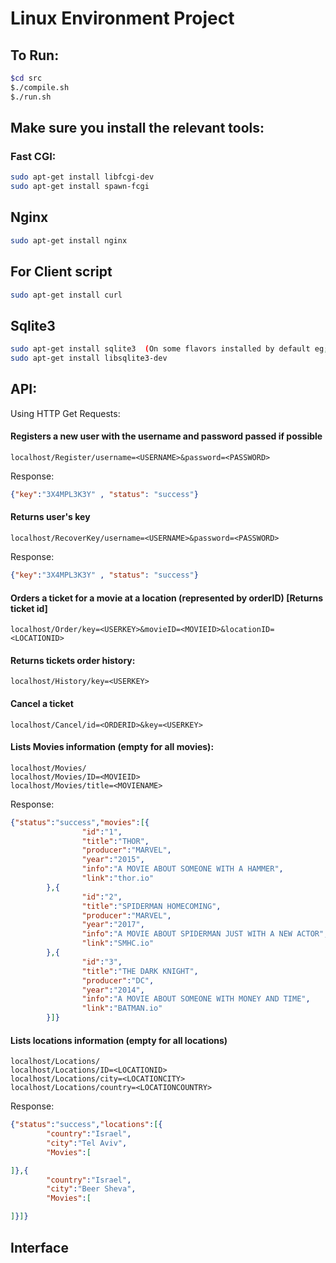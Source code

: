 # Linux Environment Project
## To Run:
```bash
$cd src
$./compile.sh
$./run.sh
```
## Make sure you install the relevant tools:

### Fast CGI:
```bash
sudo apt-get install libfcgi-dev
sudo apt-get install spawn-fcgi
```

## Nginx
```bash
sudo apt-get install nginx
```

## For Client script
```bash
sudo apt-get install curl
```

## Sqlite3
```bash
sudo apt-get install sqlite3  (On some flavors installed by default eg; Ubuntu 16.04)
sudo apt-get install libsqlite3-dev
```



## API:

Using HTTP Get Requests:

#### Registers a new user with the username and password passed if possible
```browser
localhost/Register/username=<USERNAME>&password=<PASSWORD>
```
Response:
```json
{"key":"3X4MPL3K3Y" , "status": "success"}
```

#### Returns user's key
```browser
localhost/RecoverKey/username=<USERNAME>&password=<PASSWORD>
```

Response:
```json
{"key":"3X4MPL3K3Y" , "status": "success"}
```

#### Orders a ticket for a movie at a location (represented by orderID) [Returns ticket id]
```browser
localhost/Order/key=<USERKEY>&movieID=<MOVIEID>&locationID=<LOCATIONID>
```



#### Returns tickets order history:
```browser
localhost/History/key=<USERKEY>
```


#### Cancel a ticket

```browser
localhost/Cancel/id=<ORDERID>&key=<USERKEY>
```

#### Lists Movies information (empty for all movies):

```browser
localhost/Movies/
localhost/Movies/ID=<MOVIEID>
localhost/Movies/title=<MOVIENAME>

```
Response:
```json
{"status":"success","movies":[{
                "id":"1",
                "title":"THOR",
                "producer":"MARVEL",
                "year":"2015",
                "info":"A MOVIE ABOUT SOMEONE WITH A HAMMER",
                "link":"thor.io"
        },{
                "id":"2",
                "title":"SPIDERMAN HOMECOMING",
                "producer":"MARVEL",
                "year":"2017",
                "info":"A MOVIE ABOUT SPIDERMAN JUST WITH A NEW ACTOR",
                "link":"SMHC.io"
        },{
                "id":"3",
                "title":"THE DARK KNIGHT",
                "producer":"DC",
                "year":"2014",
                "info":"A MOVIE ABOUT SOMEONE WITH MONEY AND TIME",
                "link":"BATMAN.io"
        }]}
```

#### Lists locations information (empty for all locations)
```browser
localhost/Locations/
localhost/Locations/ID=<LOCATIONID>
localhost/Locations/city=<LOCATIONCITY>
localhost/Locations/country=<LOCATIONCOUNTRY>
```

Response:
```json
{"status":"success","locations":[{
        "country":"Israel",
        "city":"Tel Aviv",
        "Movies":[

]},{
        "country":"Israel",
        "city":"Beer Sheva",
        "Movies":[

]}]}
```
## Interface
